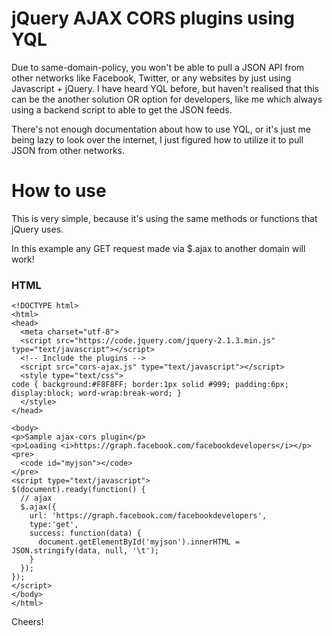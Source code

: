 # jQuery AJAX CORS plugins using YQL

Due to same-domain-policy, you won't be able to pull a JSON API from other networks like Facebook, Twitter, or any websites by just using Javascript + jQuery. I have heard YQL before, but haven't realised that this can be the another solution OR option for developers, like me which always using a backend script to able to get the JSON feeds.

There's not enough documentation about how to use YQL, or it's just me being lazy to look over the internet, I just figured how to utilize it to pull JSON from other networks.

# How to use

This is very simple, because it's using the same methods or functions that jQuery uses.

In this example any GET request made via $.ajax to another domain will work!

### HTML
```
<!DOCTYPE html>
<html>
<head>
  <meta charset="utf-8">
  <script src="https://code.jquery.com/jquery-2.1.3.min.js" type="text/javascript"></script> 
  <!-- Include the plugins -->
  <script src="cors-ajax.js" type="text/javascript"></script> 
  <style type="text/css">
code { background:#F8F8FF; border:1px solid #999; padding:6px; display:block; word-wrap:break-word; }​
  </style>
</head>

<body>
<p>Sample ajax-cors plugin</p>
<p>Loading <i>https://graph.facebook.com/facebookdevelopers</i></p>
<pre>
  <code id="myjson"></code>
</pre>
<script type="text/javascript">
$(document).ready(function() {
  // ajax
  $.ajax({
    url: 'https://graph.facebook.com/facebookdevelopers',
    type:'get',
    success: function(data) {
      document.getElementById('myjson').innerHTML = JSON.stringify(data, null, '\t');
    }
  });
});
</script>
</body>
</html>
```

Cheers!
